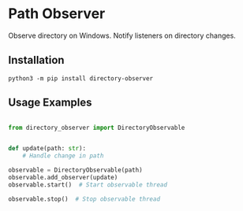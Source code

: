 # Path Observer

Observe directory on Windows. Notify listeners on directory changes.

## Installation

`python3 -m pip install directory-observer`

## Usage Examples

```python

from directory_observer import DirectoryObservable


def update(path: str):
    # Handle change in path

observable = DirectoryObservable(path)
observable.add_observer(update)
observable.start()  # Start observable thread

observable.stop()  # Stop observable thread
```